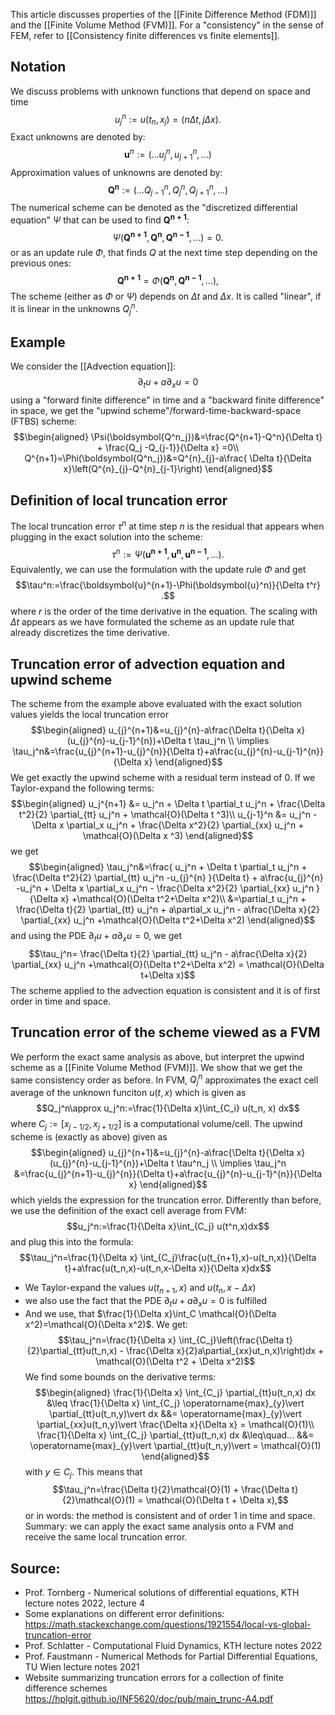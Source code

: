 This article discusses properties of the [[Finite Difference Method (FDM)]] and the [[Finite Volume Method (FVM)]].
For a "consistency" in the sense of FEM, refer to [[Consistency finite differences vs finite elements]].


## Notation
We discuss problems with unknown functions that depend on space and time $$u_j^n:=u(t_n,x_j) =(n\Delta t, j\Delta x).$$Exact unknowns are denoted by: $$\boldsymbol{u}^n:=(...u_j^n, u_{j+1}^n, ...)$$Approximation values of unknowns are denoted by:  $$\boldsymbol{Q^n}:=(... Q_{j-1}^n, Q_j^n, Q_{j+1}^n,...)$$The numerical scheme can be denoted as the "discretized differential equation" $\Psi$ that can be used to find $\boldsymbol{Q^{n+1}}$: $$\Psi({\boldsymbol{Q^{n+1}},\boldsymbol{Q^n},\boldsymbol{Q^{n-1}},...})=0.$$ or as an update rule $\Phi$, that finds $Q$ at the next time step depending on the previous ones: $$\boldsymbol{Q^{n+1}} = \Phi(\boldsymbol{Q^n},\boldsymbol{Q^{n-1}},...),$$The scheme (either as $\Phi$ or $\Psi$) depends on $\Delta t$ and $\Delta x$. It is called "linear", if it is linear in the unknowns $Q^n_j$.


## Example 
We consider the [[Advection equation]]:
$$\partial_t u + a \partial_x u = 0$$
using a "forward finite difference" in time and a "backward finite difference" in space, we get the "upwind scheme"/forward-time-backward-space (FTBS) scheme:
$$\begin{aligned}
\Psi(\boldsymbol{Q^n_j})&=\frac{Q^{n+1}-Q^n}{\Delta t} + \frac{Q_j -Q_{j-1}}{\Delta x} =0\\
Q^{n+1}=\Phi(\boldsymbol{Q^n_j})&=Q^{n}_{j}-a\frac{ \Delta t}{\Delta x}\left(Q^{n}_{j}-Q^{n}_{j-1}\right)
\end{aligned}$$


## Definition of local truncation error
The local truncation error $\tau^n$ at time step $n$ is the residual that appears when plugging in the exact solution into the scheme:$$\tau^n:=\Psi({\boldsymbol{u^{n+1}},\boldsymbol{u^n},\boldsymbol{u^{n-1}},...}).$$ Equivalently, we can use the formulation with the update rule $\Phi$ and get $$\tau^n:=\frac{\boldsymbol{u}^{n+1}-\Phi(\boldsymbol{u}^n)}{\Delta t^r} .$$ where $r$ is the order of the time derivative in the equation. The scaling with $\Delta t$ appears as we have formulated the scheme as an update rule that already discretizes the time derivative.


## Truncation error of advection equation and upwind scheme
The scheme from the example above evaluated with the exact solution values yields the local truncation error
$$\begin{aligned}
u_{j}^{n+1}&=u_{j}^{n}-a\frac{\Delta t}{\Delta x}(u_{j}^{n}-u_{j-1}^{n})+\Delta t \tau_j^n \\ 
\implies \tau_j^n&=\frac{u_{j}^{n+1}-u_{j}^{n}}{\Delta t}+a\frac{u_{j}^{n}-u_{j-1}^{n}}{\Delta x}
\end{aligned}$$
We get exactly the upwind scheme with a residual term instead of $0$. If we Taylor-expand the following terms:$$\begin{aligned}
u_j^{n+1} &= u_j^n + \Delta t \partial_t u_j^n + \frac{\Delta t^2}{2} \partial_{tt} u_j^n + \mathcal{O}(\Delta t ^3)\\ 
u_{j-1}^n &= u_j^n - \Delta x \partial_x u_j^n + \frac{\Delta x^2}{2} \partial_{xx} u_j^n + \mathcal{O}(\Delta x ^3)
\end{aligned}$$ we get
$$\begin{aligned}
\tau_j^n&=\frac{ u_j^n + \Delta t \partial_t u_j^n + \frac{\Delta t^2}{2} \partial_{tt} u_j^n -u_{j}^{n} }{\Delta t} + a\frac{u_{j}^{n} -u_j^n + \Delta x \partial_x u_j^n - \frac{\Delta x^2}{2} \partial_{xx} u_j^n  }{\Delta x} +\mathcal{O}(\Delta t^2+\Delta x^2)\\
&=\partial_t u_j^n + \frac{\Delta t}{2} \partial_{tt} u_j^n + a\partial_x u_j^n - a\frac{\Delta x}{2} \partial_{xx} u_j^n +\mathcal{O}(\Delta t^2+\Delta x^2)
\end{aligned}$$
and using the PDE $\partial_t u + a \partial_x u = 0$, we get
$$\tau_j^n= \frac{\Delta t}{2} \partial_{tt} u_j^n - a\frac{\Delta x}{2} \partial_{xx} u_j^n +\mathcal{O}(\Delta t^2+\Delta x^2) = \mathcal{O}(\Delta t+\Delta x)$$
The scheme applied to the advection equation is consistent and it is of first order in time and space.


## Truncation error of the scheme viewed as a FVM
We perform the exact same analysis as above, but interpret the upwind scheme as a [[Finite Volume Method (FVM)]]. We show that we get the same consistency order as before.
In FVM, $Q^n_j$ approximates the exact cell average of the unknown funciton $u(t,x)$ which is given as
$$Q_j^n\approx u_j^n:=\frac{1}{\Delta x}\int_{C_i} u(t_n, x) dx$$
where $C_j:=  [x_{j-1/2}, x_{j+1/2}]$ is a computational volume/cell. 
The upwind scheme is (exactly as above) given as
$$\begin{aligned}
u_{j}^{n+1}&=u_{j}^{n}-a\frac{\Delta t}{\Delta x}(u_{j}^{n}-u_{j-1}^{n})+\Delta t \tau^n_j \\ 
\implies \tau_j^n &=\frac{u_{j}^{n+1}-u_{j}^{n}}{\Delta t}+a\frac{u_{j}^{n}-u_{j-1}^{n}}{\Delta x}
\end{aligned}$$
which yields the expression for the truncation error.
Differently than before, we use the definition of the exact cell average from FVM: $$u_j^n:=\frac{1}{\Delta x}\int_{C_j} u(t^n,x)dx$$and plug this into the formula:
$$\tau_j^n=\frac{1}{\Delta x} \int_{C_j}\frac{u(t_{n+1},x)-u(t_n,x)}{\Delta t}+a\frac{u(t_n,x)-u(t_n,x-\Delta x)}{\Delta x}dx$$
- We Taylor-expand the values $u(t_{n+1},x)$ and $u(t_n,x-\Delta x)$ 
- we also use the fact that the PDE $\partial_t u+a\partial_x u=0$ is fulfilled
- And we use, that $\frac{1}{\Delta x}\int_C \mathcal{O}(\Delta x^2)=\mathcal{O}(\Delta x^2)$.
We get:
$$\tau_j^n=\frac{1}{\Delta x} \int_{C_j}\left(\frac{\Delta t}{2}\partial_{tt}u(t_n,x) - \frac{\Delta x}{2}a\partial_{xx}ut_n,x)\right)dx + \mathcal{O}(\Delta t^2 + \Delta x^2)$$
We find some bounds on the derivative terms:
$$\begin{aligned}
\frac{1}{\Delta x} \int_{C_j} \partial_{tt}u(t_n,x) dx &\leq \frac{1}{\Delta x} \int_{C_j}  \operatorname{max}_{y}\vert \partial_{tt}u(t_n,y)\vert dx &&= \operatorname{max}_{y}\vert \partial_{xx}u(t_n,y)\vert \frac{\Delta x}{\Delta x} = \mathcal{O}(1)\\
\frac{1}{\Delta x} \int_{C_j} \partial_{tt}u(t_n,x) dx &\leq\quad... &&= \operatorname{max}_{y}\vert \partial_{tt}u(t_n,y)\vert = \mathcal{O}(1)
\end{aligned}$$
with $y\in C_j$. This means that
$$\tau_j^n=\frac{\Delta t}{2}\mathcal{O}(1) + \frac{\Delta t}{2}\mathcal{O}(1) = \mathcal{O}(\Delta t + \Delta x),$$
or in words: the method is consistent and of order 1 in time and space.
Summary: we can apply the exact same analysis onto a FVM and receive the same local truncation error.


## Source:
- Prof. Tornberg - Numerical solutions of differential equations, KTH lecture notes 2022, lecture 4
- Some explanations on different error definitions: https://math.stackexchange.com/questions/1921554/local-vs-global-truncation-error
- Prof. Schlatter - Computational Fluid Dynamics, KTH lecture notes 2022
- Prof. Faustmann - Numerical Methods for Partial Differential Equations, TU Wien lecture notes 2021
- Website summarizing truncation errors for a collection of finite difference schemes https://hplgit.github.io/INF5620/doc/pub/main_trunc-A4.pdf






